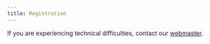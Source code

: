 ```yaml
---
title: Registration
---
```


<?php include('regdata/regform0.php'); ?>

If you are experiencing technical difficulties, contact our
[webmaster](mailto:).

